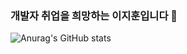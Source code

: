 ### 개발자 취업을 희망하는 이지훈입니다 👋

![Anurag's GitHub stats](https://github-readme-stats.vercel.app/api?username=사용자ID&show_icons=true&theme=radical)
